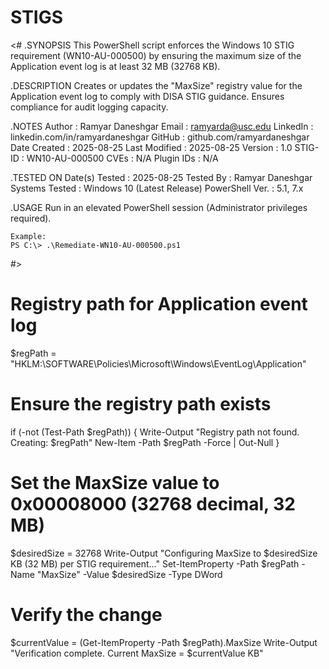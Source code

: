 # STIGS
 <#
.SYNOPSIS
    This PowerShell script enforces the Windows 10 STIG requirement (WN10-AU-000500)
    by ensuring the maximum size of the Application event log is at least 32 MB (32768 KB).

.DESCRIPTION
    Creates or updates the "MaxSize" registry value for the Application event log
    to comply with DISA STIG guidance. Ensures compliance for audit logging capacity.

.NOTES
    Author          : Ramyar Daneshgar
    Email           : ramyarda@usc.edu
    LinkedIn        : linkedin.com/in/ramyardaneshgar
    GitHub          : github.com/ramyardaneshgar
    Date Created    : 2025-08-25
    Last Modified   : 2025-08-25
    Version         : 1.0
    STIG-ID         : WN10-AU-000500
    CVEs            : N/A
    Plugin IDs      : N/A

.TESTED ON
    Date(s) Tested  : 2025-08-25
    Tested By       : Ramyar Daneshgar
    Systems Tested  : Windows 10 (Latest Release)
    PowerShell Ver. : 5.1, 7.x

.USAGE
    Run in an elevated PowerShell session (Administrator privileges required).

    Example:
    PS C:\> .\Remediate-WN10-AU-000500.ps1
#>

# Registry path for Application event log
$regPath = "HKLM:\SOFTWARE\Policies\Microsoft\Windows\EventLog\Application"

# Ensure the registry path exists
if (-not (Test-Path $regPath)) {
    Write-Output "Registry path not found. Creating: $regPath"
    New-Item -Path $regPath -Force | Out-Null
}

# Set the MaxSize value to 0x00008000 (32768 decimal, 32 MB)
$desiredSize = 32768
Write-Output "Configuring MaxSize to $desiredSize KB (32 MB) per STIG requirement..."
Set-ItemProperty -Path $regPath -Name "MaxSize" -Value $desiredSize -Type DWord

# Verify the change
$currentValue = (Get-ItemProperty -Path $regPath).MaxSize
Write-Output "Verification complete. Current MaxSize = $currentValue KB"
 
